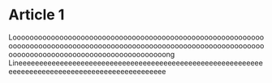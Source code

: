 # Article 1

Loooooooooooooooooooooooooooooooooooooooooooooooooooooooooooooooooooooooooooooooooooooooooooooooooooooooooooooooooooooooooooooooooooooooooooooooooooooooooooong Lineeeeeeeeeeeeeeeeeeeeeeeeeeeeeeeeeeeeeeeeeeeeeeeeeeeeeeeeeeeeeeeeeeeeeeeeeeeeeeeeeeeeeeeeeeeeeeeee
